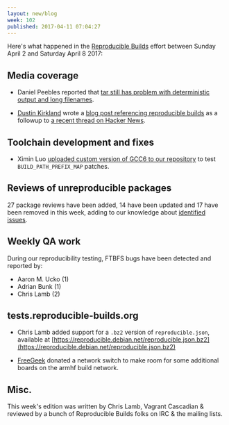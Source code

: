 ```yaml
---
layout: new/blog
week: 102
published: 2017-04-11 07:04:27
---
```


Here's what happened in the [Reproducible Builds](https://reproducible-builds.org) effort between Sunday April 2 and Saturday April 8 2017:

Media coverage
--------------

- Daniel Peebles reported that [tar still has problem with deterministic output and long filenames](http://lists.gnu.org/archive/html/bug-tar/2017-04/msg00004.html).

- [Dustin Kirkland](http://dustinkirkland.com) wrote a [blog post referencing reproducible builds](http://blog.dustinkirkland.com/2017/04/thank-you-note-to-hackernews.html) as a followup to [a recent thread on Hacker News](https://news.ycombinator.com/item?id=14002821).

Toolchain development and fixes
-------------------------------

- Ximin Luo [uploaded custom version of GCC6 to our repository](http://lists.alioth.debian.org/pipermail/reproducible-builds/Week-of-Mon-20170403/008609.html) to test `BUILD_PATH_PREFIX_MAP` patches.


Reviews of unreproducible packages
----------------------------------

27 package reviews have been added, 14 have been updated and 17 have been removed in this week,
adding to our knowledge about [identified issues](https://tests.reproducible-builds.org/debian/index_issues.html).

Weekly QA work
--------------

During our reproducibility testing, FTBFS bugs have been detected and reported by:

 - Aaron M. Ucko (1)
 - Adrian Bunk (1)
 - Chris Lamb (2)

tests.reproducible-builds.org
-----------------------

- Chris Lamb added support for a `.bz2` version of `reproducible.json`, available at [https://reproducible.debian.net/reproducible.json.bz2](https://reproducible.debian.net/reproducible.json.bz2)

- [FreeGeek](http://freegeek.org) donated a network switch to make room for some additional boards on the armhf build network.

Misc.
-----

This week's edition was written by Chris Lamb, Vagrant Cascadian & reviewed by a bunch of Reproducible Builds folks on IRC & the mailing lists.
